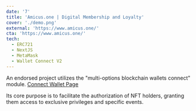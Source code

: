 ```yaml
---
date: '7'
title: 'Amicus.one | Digital Membership and Loyalty'
cover: './demo.png'
external: 'https://www.amicus.one/'
cta: 'https://www.amicus.one/'
tech:
  - ERC721
  - NextJS
  - MetaMask
  - Wallet Connect V2
---
```


An endorsed project utilizes the "multi-options blockchain wallets connect" module. [Connect Wallet Page](https://www.amicus.one/connect-wallet)

Its core purpose is to facilitate the authorization of NFT holders, granting them access to exclusive privileges and specific events.
